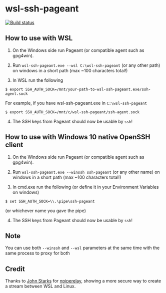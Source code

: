 # wsl-ssh-pageant

[![Build status](https://ci.appveyor.com/api/projects/status/wybb41qnokuwj7a4?svg=true)](https://ci.appveyor.com/project/lipov3cz3k/wsl-ssh-pageant)

## How to use with WSL

1. On the Windows side run Pageant (or compatible agent such as gpg4win).

2. Run `wsl-ssh-pageant.exe --wsl C:\wsl-ssh-pageant` (or any other path) on windows in a short path (max ~100 characters total!)

3. In WSL run the following

```
$ export SSH_AUTH_SOCK=/mnt/your-path-to-wsl-ssh-pageant.exe/ssh-agent.sock
```
For example, if you have wsl-ssh-pageant.exe in `C:\wsl-ssh-pageant`
```
$ export SSH_AUTH_SOCK=/mnt/c/wsl-ssh-pageant/ssh-agent.sock
```

4. The SSH keys from Pageant should now be usable by `ssh`!

## How to use with Windows 10 native OpenSSH client

1. On the Windows side run Pageant (or compatible agent such as gpg4win).

2. Run `wsl-ssh-pageant.exe --winssh ssh-pageant` (or any other name) on windows in a short path (max ~100 characters total!)

3. In cmd.exe run the following (or define it in your Environment Variables on windows)

```
$ set SSH_AUTH_SOCK=\\.\pipe\ssh-pageant
```
(or whichever name you gave the pipe)

4. The SSH keys from Pageant should now be usable by `ssh`!

## Note

You can use both `--winssh` and `--wsl` parameters at the same time with the same process to proxy for both

## Credit

Thanks to [John Starks](https://github.com/jstarks/) for [npiperelay](https://github.com/jstarks/npiperelay/), showing a more secure way to create a stream between WSL and Linux.

